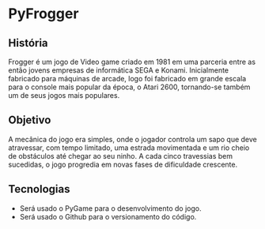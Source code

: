 # PyFrogger

## História

Frogger é um jogo de Video game criado em 1981 em uma parceria entre as então jovens empresas de informática SEGA e Konami. Inicialmente fabricado para máquinas de arcade, logo foi fabricado em grande escala para o console mais popular da época, o Atari 2600, tornando-se também um de seus jogos mais populares.

## Objetivo

A mecânica do jogo era simples, onde o jogador controla um sapo que deve atravessar, com tempo limitado, uma estrada movimentada e um rio cheio de obstáculos até chegar ao seu ninho. A cada cinco travessias bem sucedidas, o jogo progredia em novas fases de dificuldade crescente.

## Tecnologias

- Será usado o PyGame para o desenvolvimento do jogo.
- Será usado o Github para o versionamento do código.
